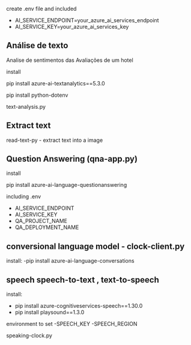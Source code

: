create .env file 
and included
- AI_SERVICE_ENDPOINT=your_azure_ai_services_endpoint
- AI_SERVICE_KEY=your_azure_ai_services_key

Análise de texto 
----
Analise de sentimentos das Avaliações de um hotel

install 

pip install azure-ai-textanalytics==5.3.0

pip install python-dotenv

text-analysis.py

Extract text
----

read-text-py - extract text into a image

Question Answering (qna-app.py)
------
install

pip install azure-ai-language-questionanswering

including .env
- AI_SERVICE_ENDPOINT
- AI_SERVICE_KEY
- QA_PROJECT_NAME
- QA_DEPLOYMENT_NAME

conversional language model  - clock-client.py
---
install:
-pip install azure-ai-language-conversations

speech speech-to-text , text-to-speech
------
install:
- pip install azure-cognitiveservices-speech==1.30.0
- pip install playsound==1.3.0

environment to set
-SPEECH_KEY
-SPEECH_REGION

speaking-clock.py
